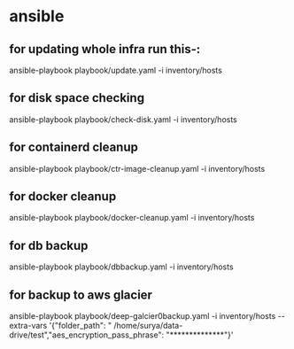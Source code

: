 # ansible
## for updating whole infra run this-:
ansible-playbook playbook/update.yaml -i inventory/hosts 


## for disk space checking
ansible-playbook playbook/check-disk.yaml -i inventory/hosts 

## for containerd cleanup 
ansible-playbook playbook/ctr-image-cleanup.yaml -i inventory/hosts 

## for docker cleanup
ansible-playbook playbook/docker-cleanup.yaml -i inventory/hosts 
## for db backup
ansible-playbook playbook/dbbackup.yaml -i inventory/hosts 

## for backup to aws glacier 

 ansible-playbook playbook/deep-galcier0backup.yaml -i inventory/hosts --extra-vars '{"folder_path": " /home/surya/data-drive/test","aes_encryption_pass_phrase": "**************"}'